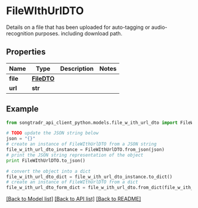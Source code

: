 # FileWIthUrlDTO

Details on a file that has been uploaded for auto-tagging or audio-recognition purposes. including download path.

## Properties

Name | Type | Description | Notes
------------ | ------------- | ------------- | -------------
**file** | [**FileDTO**](FileDTO.md) |  | 
**url** | **str** |  | 

## Example

```python
from songtradr_api_client_python.models.file_w_ith_url_dto import FileWIthUrlDTO

# TODO update the JSON string below
json = "{}"
# create an instance of FileWIthUrlDTO from a JSON string
file_w_ith_url_dto_instance = FileWIthUrlDTO.from_json(json)
# print the JSON string representation of the object
print FileWIthUrlDTO.to_json()

# convert the object into a dict
file_w_ith_url_dto_dict = file_w_ith_url_dto_instance.to_dict()
# create an instance of FileWIthUrlDTO from a dict
file_w_ith_url_dto_form_dict = file_w_ith_url_dto.from_dict(file_w_ith_url_dto_dict)
```
[[Back to Model list]](../README.md#documentation-for-models) [[Back to API list]](../README.md#documentation-for-api-endpoints) [[Back to README]](../README.md)


